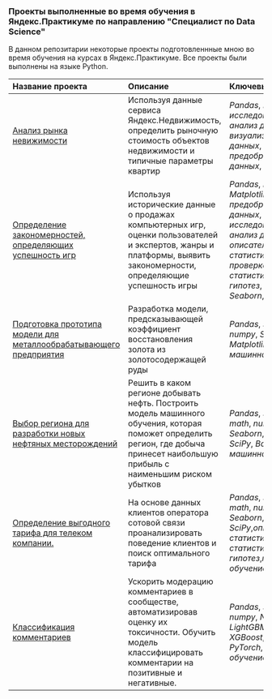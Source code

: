 ### Проекты выполненные во время обучения в Яндекс.Практикуме по направлению "Специалист по Data Science" 

В данном репозитарии некоторые проекты подготовленнные мною во время обучения на курсах в Яндекс.Практикуме.
Все проекты были выполнены на языке Python.

| Название проекта | Описание | Ключевые слова | 
| :---------------------- | :---------------------- | :---------------------- |
| [Анализ рынка невижимости](Projects/Appartaments_sales)| Используя данные сервиса Яндекс.Недвижимость, определить рыночную стоимость объектов недвижимости и типичные параметры квартир|*Pandas*, *Matplotlib*, *исследовательский анализ данных*, <br/> *визуализация данных*, *предобработка данных*, *math*|
| [Определение закономерностей, определяющих успешность игр](Projects/Games_success_analyze)| Используя исторические данные о продажах компьютерных игр, оценки пользователей и экспертов, жанры и платформы, выявить закономерности, определяющие успешность игры | *Pandas*, *numpy*, *Matplotlib*, *предобработка данных*, *исследовательский анализ данных*, *описательная статистика*, *проверка статистических гипотез*, *Seaborn*,*SciPy* |
| [Подготовка прототипа модели для металлообрабатывающего предприятия](Projects/Gold_recovery)|Разработка модели, предсказывающей коэффициент восстановления золота из золотосодержащей руды | *Pandas*, *sklearn*, *numpy*, *Seaborn*, *Matplotlib*, *math*, *машинное обучение*|
| [Выбор региона для разработки новых нефтяных месторождений](Projects/Oil_field_selection)|Решить в каком регионе добывать нефть. Построить модель машинного обучения, которая поможет определить регион, где добыча принесет наибольшую прибыль с наименьшим риском убытков |*Pandas*, *sklearn*, *math*, *numpy*, *Seaborn*, *Matplotlib*, *SciPy*, *Bootstrap*, *машинное обучение*|
| [Определение выгодного тарифа для телеком компании.](Projects/Telekom_clients)|На основе данных клиентов оператора сотовой связи проанализировать поведение клиентов и поиск оптимального тарифа |*Pandas*, *sklearn*, *math*, *numpy*, *Seaborn*, *Matplotlib*, *SciPy*,*описательная статистика*,*проверка статистических гипотез*,*машинное обучение*|
| [Классификация комментариев](Projects/Toxic_comments_recognition)|Ускорить модерацию комментариев в сообществе, автоматизировав оценку их токсичности. Обучить модель классифицировать комментарии на позитивные и негативные.|*Pandas*, *sklearn*, *numpy*, *NLTK*, *LightGBM*, *CatBoost*, *XGBoost*, *BERT*, *PyTorch*, *машинное обучение*|
